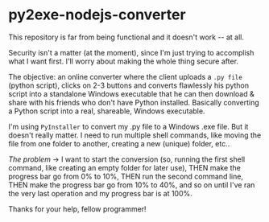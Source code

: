 # py2exe-nodejs-converter

This repository is far from being functional and it doesn't work -- at all.

Security isn't a matter (at the moment), since I'm just trying to accomplish what I want first. I'll worry about making the whole thing secure after.

The objective: an online converter where the client uploads a `.py file` (python script), clicks on 2-3 buttons and converts flawlessly his python script into a standalone Windows executable that he can then download & share with his friends who don't have Python installed. Basically converting a Python script into a real, shareable, Windows executable.

I'm using `PyInstaller` to convert my .py file to a Windows .exe file. But it doesn't really matter. 
I need to run multiple shell commands, like moving the file from one folder to another, creating a new (unique) folder, etc..

*The problem* -> I want to start the conversion (so, running the first shell command, like creating an empty folder for later use), THEN make the progress bar go from 0% to 10%, THEN run the second command line, THEN make the progress bar go from 10% to 40%, and so on until I've ran the very last operation and my progress bar is at 100%.

Thanks for your help, fellow programmer!
